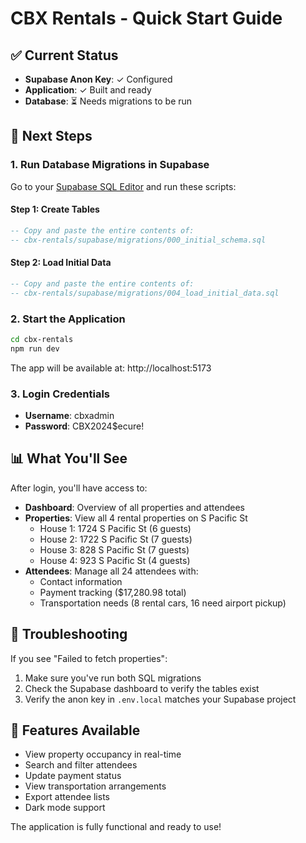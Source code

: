 # CBX Rentals - Quick Start Guide

## ✅ Current Status

- **Supabase Anon Key**: ✓ Configured
- **Application**: ✓ Built and ready
- **Database**: ⏳ Needs migrations to be run

## 🚀 Next Steps

### 1. Run Database Migrations in Supabase

Go to your [Supabase SQL Editor](https://supabase.com/dashboard/project/ttsharxrnbcqbmllvgwa/sql) and run these scripts:

#### Step 1: Create Tables
```sql
-- Copy and paste the entire contents of:
-- cbx-rentals/supabase/migrations/000_initial_schema.sql
```

#### Step 2: Load Initial Data
```sql
-- Copy and paste the entire contents of:
-- cbx-rentals/supabase/migrations/004_load_initial_data.sql
```

### 2. Start the Application

```bash
cd cbx-rentals
npm run dev
```

The app will be available at: http://localhost:5173

### 3. Login Credentials

- **Username**: cbxadmin
- **Password**: CBX2024$ecure!

## 📊 What You'll See

After login, you'll have access to:

- **Dashboard**: Overview of all properties and attendees
- **Properties**: View all 4 rental properties on S Pacific St
  - House 1: 1724 S Pacific St (6 guests)
  - House 2: 1722 S Pacific St (7 guests)
  - House 3: 828 S Pacific St (7 guests)
  - House 4: 923 S Pacific St (4 guests)
- **Attendees**: Manage all 24 attendees with:
  - Contact information
  - Payment tracking ($17,280.98 total)
  - Transportation needs (8 rental cars, 16 need airport pickup)

## 🔧 Troubleshooting

If you see "Failed to fetch properties":
1. Make sure you've run both SQL migrations
2. Check the Supabase dashboard to verify the tables exist
3. Verify the anon key in `.env.local` matches your Supabase project

## 🎯 Features Available

- View property occupancy in real-time
- Search and filter attendees
- Update payment status
- View transportation arrangements
- Export attendee lists
- Dark mode support

The application is fully functional and ready to use!